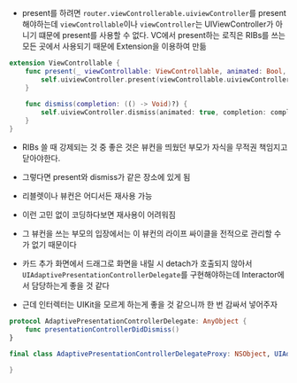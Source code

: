 - present를 하려면 `router.viewControllerable.uiviewController`를 present 해야하는데 `viewControllable`이나 `viewController`는 UIViewController가 아니기 떄문에 present를 사용할 수 없다. VC에서 present하는 로직은 RIBs를 쓰는 모든 곳에서 사용되기 때문에 Extension을 이용하여 만듦
```swift
extension ViewControllable {
    func present(_ viewControllable: ViewControllable, animated: Bool, completion: (() -> Void)?) {
        self.uiviewController.present(viewControllable.uiviewController, animated: true, completion: completion)
    }
    
    func dismiss(completion: (() -> Void)?) {
        self.uiviewController.dismiss(animated: true, completion: completion)
    }
}
```

- RIBs 쓸 때 강제되는 것 중 좋은 것은 뷰컨을 띄웠던 부모가 자식을 무적권 책임지고 닫아야한다.
- 그렇다면 present와 dismiss가 같은 장소에 있게 됨
- 리블렛이나 뷰컨은 어디서든 재사용 가능
- 이런 고민 없이 코딩하다보면 재사용이 어려워짐
- 그 뷰컨을 쓰는 부모의 입장에서는 이 뷰컨의 라이프 싸이클을 전적으로 관리할 수가 없기 때문이다

- 카드 추가 화면에서 드래그로 화면을 내릴 시 detach가 호출되지 않아서 `UIAdaptivePresentationControllerDelegate`를 구현해야하는데 Interactor에서 담당하는게 좋을 것 같다
- 근데 인터렉터는 UIKit을 모르게 하는게 좋을 것 같으니까 한 번 감싸서 넣어주자

```swift
protocol AdaptivePresentationControllerDelegate: AnyObject {
    func presentationControllerDidDismiss()
}

final class AdaptivePresentationControllerDelegateProxy: NSObject, UIAdaptivePresentationControllerDelegate {
    
}
```